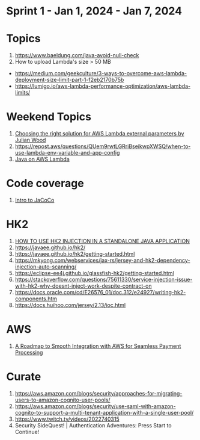 <h1>Sprint 1 - Jan 1, 2024 - Jan 7, 2024</h1>

# Topics

1. https://www.baeldung.com/java-avoid-null-check
2. How to upload Lambda's size > 50 MB
- https://medium.com/geekculture/3-ways-to-overcome-aws-lambda-deployment-size-limit-part-1-f2eb2170b75b
- https://lumigo.io/aws-lambda-performance-optimization/aws-lambda-limits/

# Weekend Topics

1. [Choosing the right solution for AWS Lambda external parameters by Julian Wood](https://aws.amazon.com/blogs/compute/choosing-the-right-solution-for-aws-lambda-external-parameters/)
1. https://repost.aws/questions/QUem9rwtLGRriBseikwpXWSQ/when-to-use-lambda-env-variable-and-app-config
1. [Java on AWS Lambda](https://catalog.workshops.aws/java-on-aws-lambda/en-US)

# Code coverage

1. [Intro to JaCoCo](https://www.baeldung.com/jacoco)

# HK2

1. [HOW TO USE HK2 INJECTION IN A STANDALONE JAVA APPLICATION](https://dkbalachandar.wordpress.com/2017/11/09/how-to-use-hk2-injection-in-standalone-java-application/)
1. https://javaee.github.io/hk2/
1. https://javaee.github.io/hk2/getting-started.html
1. https://mkyong.com/webservices/jax-rs/jersey-and-hk2-dependency-injection-auto-scanning/
1. https://eclipse-ee4j.github.io/glassfish-hk2/getting-started.html
1. https://stackoverflow.com/questions/75611330/service-injection-issue-with-hk2-why-doesnt-inject-work-despite-contract-on
1. https://docs.oracle.com/cd/E26576_01/doc.312/e24927/writing-hk2-components.htm
1. https://docs.huihoo.com/jersey/2.13/ioc.html

# AWS

1. [A Roadmap to Smooth Integration with AWS for Seamless Payment Processing](https://medium.com/@contact.abiral/a-roadmap-to-smooth-integration-with-aws-for-seamless-payment-processing-e51c0bdd190f)


# Curate

1. https://aws.amazon.com/blogs/security/approaches-for-migrating-users-to-amazon-cognito-user-pools/
2. https://aws.amazon.com/blogs/security/use-saml-with-amazon-cognito-to-support-a-multi-tenant-application-with-a-single-user-pool/
2. https://www.twitch.tv/videos/2022740315
4. Security SideQuest! | Authentication Adventures: Press Start to Continue!